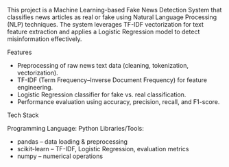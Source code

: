 This project is a Machine Learning-based Fake News Detection System that classifies news articles as real or fake using Natural Language Processing (NLP) techniques. The system leverages TF-IDF vectorization for text feature extraction and applies a Logistic Regression model to detect misinformation effectively.

Features
- Preprocessing of raw news text data (cleaning, tokenization, vectorization).
- TF-IDF (Term Frequency–Inverse Document Frequency) for feature engineering.
- Logistic Regression classifier for fake vs. real classification.
- Performance evaluation using accuracy, precision, recall, and F1-score.

Tech Stack

Programming Language: Python 
Libraries/Tools:
- pandas – data loading & preprocessing
- scikit-learn – TF-IDF, Logistic Regression, evaluation metrics
- numpy – numerical operations


